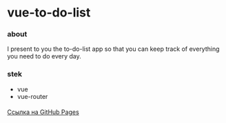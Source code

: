 # vue-to-do-list

### about

I present to you the to-do-list app so that you can keep track of everything you need to do every day.

### stek

- vue
- vue-router

####

[Ссылка на GitHub Pages](https://luba-web.github.io/vue-to-do-list/)
